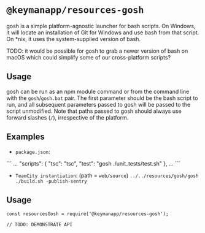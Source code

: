 # `@keymanapp/resources-gosh`

gosh is a simple platform-agnostic launcher for bash scripts. On Windows, it will locate an installation of Git for Windows and use bash from that script. On *nix, it uses the system-supplied version of bash.

TODO: it would be possible for gosh to grab a newer version of bash on macOS which could simplify some of our cross-platform scripts?

## Usage

gosh can be run as an npm module command or from the command line with the `gosh`/`gosh.bat` pair. The first parameter should be the bash script to run, and all subsequent parameters passed to gosh will be passed to the script unmodified. Note that paths passed to gosh should always use forward slashes (`/`), irrespective of the platform.

## Examples

* `package.json`:

\```
 ...
 "scripts": {
    "tsc": "tsc",
    "test": "gosh ./unit_tests/test.sh"
 },
 ...
\```

* `TeamCity instantiation`: (path = `web/source`) `../../resources/gosh/gosh ./build.sh -publish-sentry`


## Usage

```
const resourcesGosh = require('@keymanapp/resources-gosh');

// TODO: DEMONSTRATE API
```
